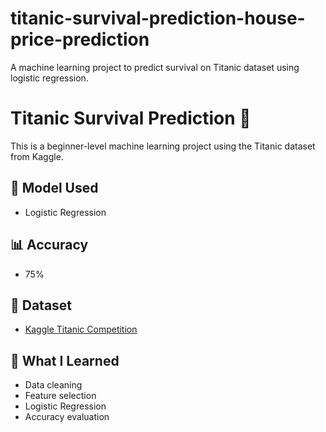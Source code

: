 # titanic-survival-prediction-house-price-prediction
A machine learning project to predict survival on Titanic dataset using logistic regression.
# Titanic Survival Prediction 🚢

This is a beginner-level machine learning project using the Titanic dataset from Kaggle.

## 🧠 Model Used
- Logistic Regression

## 📊 Accuracy
- 75%

## 📁 Dataset
- [Kaggle Titanic Competition](https://www.kaggle.com/competitions/titanic)

## 📎 What I Learned
- Data cleaning
- Feature selection
- Logistic Regression
- Accuracy evaluation

